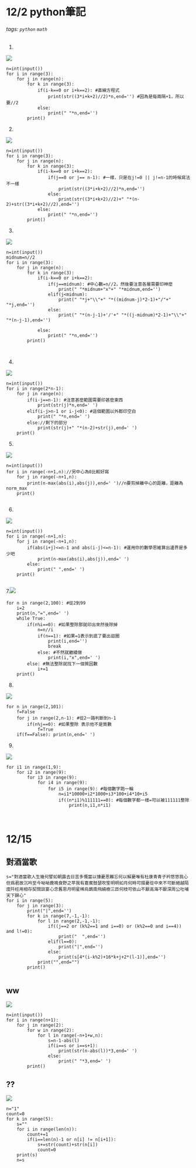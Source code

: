 # 12/2 python筆記
###### tags: `python` `math`
1.
![](https://codimd.mcl.math.ncu.edu.tw/uploads/upload_52924a0fcb2a05f42041a00b97b44d36.png)


```python=1
n=int(input())
for i in range(3):
    for j in range(n):
        for k in range(3):
            if(i-k==0 or i+k==2): #直線方程式
                print(str((3*i+k+2)//2)*n,end='') #因為是每兩隔+1，所以要//2
            else:
                print(" "*n,end='')
        print()

```

2.
![](https://codimd.mcl.math.ncu.edu.tw/uploads/upload_b6abeab5e56ad888be37360a65161848.png)

```python=1
n=int(input())
for i in range(3):
    for j in range(n):
        for k in range(3):
            if(i-k==0 or i+k==2):
                if(j==0 or j== n-1): #一樣，只是在j!=0 || j!=n-1的時候寫法不一樣
                    print(str((3*i+k+2)//2)*n,end='')
                else:
                    print(str((3*i+k+2)//2)+" "*(n-2)+str((3*i+k+2)//2),end='')
            else:
                print(" "*n,end='')
        print()
```

3.

![](https://codimd.mcl.math.ncu.edu.tw/uploads/upload_90779a0a95e5bf6fcab45956a34bc21a.png)


```python=1
n=int(input())
midnum=n//2
for i in range(3):
    for j in range(n):
        for k in range(3):
            if(i-k==0 or i+k==2):
                if(j==midnum): #中心數=n//2，然後要注意各層需要印神麼
                    print(" "*midnum+"x"+" "*midnum,end='')
                elif(j<midnum):
                    print(" "*j+"\\"+" "*((midnum-j)*2-1)+"/"+" "*j,end='')
                else:
                    print(" "*(n-j-1)+'/'+" "*((j-midnum)*2-1)+"\\"+" "*(n-j-1),end='')
                
            else:
                print(" "*n,end='')
        print()
       


```


4.

![](https://codimd.mcl.math.ncu.edu.tw/uploads/upload_c800716e59b10dc9c707c89794f6b31e.png)

``` python=1
n=int(input())
for i in range(2*n-1):
    for j in range(n):
        if(i-j==n-1): #注意甚麼範圍需要印甚麼東西
            print(str(j)*n,end=' ')
        elif(i-j>n-1 or i-j<0): #這個範圍以外都印空白
            print(" "*n,end=' ')
        else://剩下的部分
            print(str(j)+" "*(n-2)+str(j),end=' ')
    print()

```

5.
![](https://codimd.mcl.math.ncu.edu.tw/uploads/upload_99fc38394abc324a2700d486d2478767.png)



``` python=1
n=int(input())
for i in range(-n+1,n)://另中心為0比較好寫
    for j in range(-n+1,n):
        print(n-max(abs(i),abs(j)),end=' ')//n要剪掉離中心的距離，距離為 norm_max
    print()
       
```


6.
![](https://codimd.mcl.math.ncu.edu.tw/uploads/upload_25e5551bbb0c73f4359a78cd91092e6a.png)


``` python=1
n=int(input())
for i in range(-n+1,n):
    for j in range(-n+1,n):
        if(abs(i+j)<=n-1 and abs(i-j)<=n-1): #運用你的數學思維算出邊界是多少吧
            print(n-max(abs(i),abs(j)),end=' ')
        else:
            print(" ",end=' ')
    print()
       

```

7.![](https://codimd.mcl.math.ncu.edu.tw/uploads/upload_272b8fafc7d862cd74b95df0fe5d12c7.png)
``` python=1
for n in range(2,100): #從2到99
    i=2
    print(n,"=",end=' ')
    while True:
        if(n%i==0): #如果整除那就印出來然後除掉
            n=n//i
            if(n==1): #如果=1表示到底了要出迴圈
                print(i,end='')
                break
            else: #不然就繼續做
                print(i,"x",end=' ')
        else: #無法整除就找下一個質因數
            i+=1
    print()
```
8.
![](https://codimd.mcl.math.ncu.edu.tw/uploads/upload_37346a21edcb0de09491a73422e01d55.png)
``` python=1
for n in range(2,101):
    f=False
    for j in range(2,n-1): #從2一路判斷到n-1
        if(n%j==0): #如果整除 表示他不是質數
            f=True
    if(f==False): print(n,end=' ')
```

9.
![](https://codimd.mcl.math.ncu.edu.tw/uploads/upload_5b68c1f36c4458b6db5dab00acc51300.png)

``` python=1
for i1 in range(1,9):
    for i2 in range(9):
        for i3 in range(9):
            for i4 in range(9):
                for i5 in range(9): #每個數字跑一輪
                    n=i1*10000+i2*1000+i3*100+i4*10+i5
                    if((n*i1)%111111==0): #每個數字都一樣=可以被111111整除
                        print(n,i1,n*i1)
                        
                        
```
# 12/15
## 對酒當歌
``` python=1
s="對酒當歌人生幾何譬如朝露去日苦多慨當以慷憂思難忘何以解憂唯有杜康青青子衿悠悠我心但爲君故沉吟至今呦呦鹿鳴食野之苹我有嘉賓鼓瑟吹笙明明如月何時可掇憂從中來不可斷絕越陌度阡枉用相存契闊談宴心念舊恩月明星稀烏鵲南飛繞樹三匝何枝可依山不厭高海不厭深周公吐哺天下歸心"
for i in range(5):
	for j in range(3):
		print("|",end='')
		for k in range(7,-1,-1):
			for l in range(2,-1,-1):
				if((j==2 or (k%2==1 and i==0) or (k%2==0 and i==4)) and l!=0):
					print("  ",end='')
				elif(l==0):
					print("|",end='')
				else:
					print(s[4*(i-k%2)+16*k+j+2*(l-1)],end='')				
			print("",end="")
		print()
        

```
## ww
![](https://codimd.mcl.math.ncu.edu.tw/uploads/upload_067c08aead7459396954a3111e65a857.png)

``` python=1
n=int(input())
for i in range(n+1):
	for j in range(2):
		for w in range(2):
			for l in range(-n+1+w,n):
				s=n-1-abs(l)
				if(i==s or i==s+1):
					print(str(n-abs(l))*3,end=' ')
				else:
					print(" "*3,end=' ')
		print()
```
## ??
![](https://codimd.mcl.math.ncu.edu.tw/uploads/upload_c0f955ab949537742c5be93d11759365.png)


``` python=1
n="1"
count=0
for k in range(5):
	s=""
	for i in range(len(n)):
		count+=1
		if(i==len(n)-1 or n[i] != n[i+1]):		
			s+=str(count)+str(n[i])
			count=0		
	print(s)
	n=s
```



